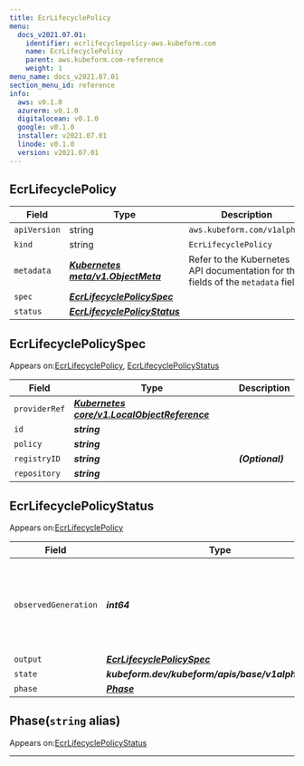 ```yaml
---
title: EcrLifecyclePolicy
menu:
  docs_v2021.07.01:
    identifier: ecrlifecyclepolicy-aws.kubeform.com
    name: EcrLifecyclePolicy
    parent: aws.kubeform.com-reference
    weight: 1
menu_name: docs_v2021.07.01
section_menu_id: reference
info:
  aws: v0.1.0
  azurerm: v0.1.0
  digitalocean: v0.1.0
  google: v0.1.0
  installer: v2021.07.01
  linode: v0.1.0
  version: v2021.07.01
---
```


## EcrLifecyclePolicy
| Field | Type | Description |
| ------ | ----- | ----------- |
| `apiVersion` | string | `aws.kubeform.com/v1alpha1` |
|    `kind` | string | `EcrLifecyclePolicy` |
| `metadata` | ***[Kubernetes meta/v1.ObjectMeta](https://v1-18.docs.kubernetes.io/docs/reference/generated/kubernetes-api/v1.18/#objectmeta-v1-meta)***|Refer to the Kubernetes API documentation for the fields of the `metadata` field.|
| `spec` | ***[EcrLifecyclePolicySpec](#ecrlifecyclepolicyspec)***||
| `status` | ***[EcrLifecyclePolicyStatus](#ecrlifecyclepolicystatus)***||
## EcrLifecyclePolicySpec

Appears on:[EcrLifecyclePolicy](#ecrlifecyclepolicy), [EcrLifecyclePolicyStatus](#ecrlifecyclepolicystatus)

| Field | Type | Description |
| ------ | ----- | ----------- |
| `providerRef` | ***[Kubernetes core/v1.LocalObjectReference](https://v1-18.docs.kubernetes.io/docs/reference/generated/kubernetes-api/v1.18/#localobjectreference-v1-core)***||
| `id` | ***string***||
| `policy` | ***string***||
| `registryID` | ***string***| ***(Optional)*** |
| `repository` | ***string***||
## EcrLifecyclePolicyStatus

Appears on:[EcrLifecyclePolicy](#ecrlifecyclepolicy)

| Field | Type | Description |
| ------ | ----- | ----------- |
| `observedGeneration` | ***int64***| ***(Optional)*** Resource generation, which is updated on mutation by the API Server.|
| `output` | ***[EcrLifecyclePolicySpec](#ecrlifecyclepolicyspec)***| ***(Optional)*** |
| `state` | ***kubeform.dev/kubeform/apis/base/v1alpha1.State***| ***(Optional)*** |
| `phase` | ***[Phase](#phase)***| ***(Optional)*** |
## Phase(`string` alias)

Appears on:[EcrLifecyclePolicyStatus](#ecrlifecyclepolicystatus)

---
